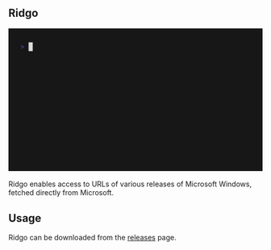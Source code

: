 ## Ridgo

![Preview](/.github/preview.gif)

Ridgo enables access to URLs of various releases
of Microsoft Windows, fetched directly from Microsoft.

## Usage

Ridgo can be downloaded from the [releases](https://github.com/lj3954/ridgo/releases) page.
